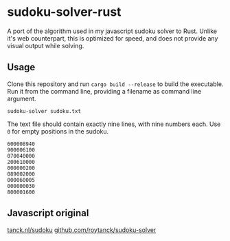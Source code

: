 # sudoku-solver-rust

A port of the algorithm used in my javascript sudoku solver to Rust. Unlike it's web counterpart, this is optimized for speed, and does not provide any visual output while solving.

## Usage
Clone this repository and run `cargo build --release` to build the executable. Run it from the command line, providing a filename as command line argument.

`sudoku-solver sudoku.txt`

The text file should contain exactly nine lines, with nine numbers each. Use `0` for empty positions in the sudoku.

```
600008940
900006100
070040000
200610000
000000200
089002000
000060005
000000030
800001600
```

## Javascript original
[tanck.nl/sudoku](https://tanck.nl/sudoku/)
[github.com/roytanck/sudoku-solver](https://github.com/roytanck/sudoku-solver)
